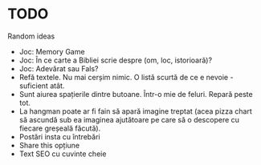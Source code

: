 # TODO
Random ideas

* Joc: Memory Game
* Joc: În ce carte a Bibliei scrie despre (om, loc, istorioară)?
* Joc: Adevărat sau Fals?
* Refă textele. Nu mai cerșim nimic. O listă scurtă de ce e nevoie - suficient atât.
* Sunt aiurea spațierile dintre butoane. Într-o mie de feluri. Repară peste tot.
* La hangman poate ar fi fain să apară imagine treptat (acea pizza chart să ascundă sub ea imaginea ajutătoare pe care să o descopere cu fiecare greșeală făcută).
* Postări insta cu întrebări
* Share this opțiune
* Text SEO cu cuvinte cheie
